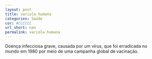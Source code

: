 ```yaml
---
layout: post
title: variola humana
categories: Saúde
cor: #CCCCCC
url_short: nan
permalink: variola humana
---
```

Doença infecciosa grave, causada por um vírus, que foi erradicada no mundo em 1980 por meio de uma campanha global de vacinação.
